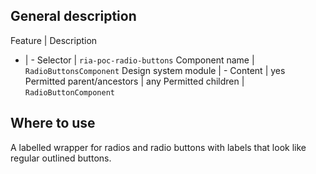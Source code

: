 ## General description

Feature | Description
- | -
Selector | `ria-poc-radio-buttons`
Component name | `RadioButtonsComponent`
Design system module | -
Content | yes
Permitted parent/ancestors | any
Permitted children | `RadioButtonComponent`

## Where to use

A labelled wrapper for radios and radio buttons with labels that look like regular outlined buttons.
